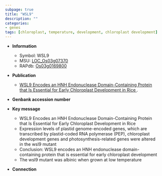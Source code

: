```yaml
---
subpage: true
title: "WSL9"
description: ""
categories:
- genes
tags: [chloroplast, temperature, development, chloroplast development]
---
```


* **Information**  
    + Symbol: WSL9  
    + MSU: [LOC_Os03g07370](http://rice.plantbiology.msu.edu/cgi-bin/ORF_infopage.cgi?orf=LOC_Os03g07370)  
    + RAPdb: [Os03g0169800](http://rapdb.dna.affrc.go.jp/viewer/gbrowse_details/irgsp1?name=Os03g0169800)  

* **Publication**  
    + [WSL9 Encodes an HNH Endonuclease Domain-Containing Protein that Is Essential for Early Chloroplast Development in Rice ](N+Y).

* **Genbank accession number**  

* **Key message**  
    + WSL9 Encodes an HNH Endonuclease Domain-Containing Protein that Is Essential for Early Chloroplast Development in Rice
    + Expression levels of plastid genome-encoded genes, which are transcribed by plastid-coded RNA polymerase (PEP), chloroplast development genes and photosynthesis-related genes were altered in the wsl9 mutant
    + Conclusion: WSL9 encodes an HNH endonuclease domain-containing protein that is essential for early chloroplast development
    + The wsl9 mutant was albinic when grown at low temperature

* **Connection**  



